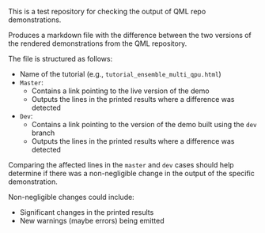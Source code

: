 This is a test repository for checking the output of QML repo demonstrations.

Produces a markdown file with the difference between the two versions of the
rendered demonstrations from the QML repository.

The file is structured as follows:

* Name of the tutorial (e.g., `tutorial_ensemble_multi_qpu.html`)
* `Master`:
    * Contains a link pointing to the live version of the demo
    * Outputs the lines in the printed results where a difference was detected
* `Dev`:
    * Contains a link pointing to the version of the demo built using the `dev` branch
    * Outputs the lines in the printed results where a difference was detected

Comparing the affected lines in the `master` and `dev` cases should help
determine if there was a non-negligible change in the output of the specific
demonstration.

Non-negligible changes could include:

* Significant changes in the printed results
* New warnings (maybe errors) being emitted
